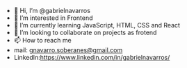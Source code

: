 - 👋 Hi, I’m @gabrielnavarros
- 👀 I’m interested in Frontend
- 🌱 I’m currently learning JavaScript, HTML, CSS and React
- 💞️ I’m looking to collaborate on projects as frotend
- 📫 How to reach me 
- mail: gnavarro.soberanes@gmail.com
- LinkedIn:https://www.linkedin.com/in/gabrielnavarros/

<!---
gabrielnavarros/gabrielnavarros is a ✨ special ✨ repository because its `README.md` (this file) appears on your GitHub profile.
You can click the Preview link to take a look at your changes.
--->
